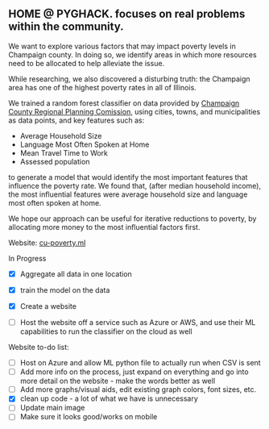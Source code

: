## **HOME @ PYGHACK.** focuses on real problems within the community.


We want to explore various factors that may impact poverty levels in Champaign county. In doing so, we identify areas in which more resources need to be allocated to help alleviate the issue.

While researching, we also discovered a disturbing truth:
the Champaign area has one of the highest poverty rates in all of Illinois.

We trained a random forest classifier on data provided by [Champaign County Regional Planning Comission](https://ccrpc.org/data/?category_name=planning), using cities, towns, and municipalities as data points, and key features such as:
- Average Household Size
- Language Most Often Spoken at Home
- Mean Travel Time to Work
- Assessed population

to generate a model that would identify the most important features that influence the poverty rate. We found that, (after median household income), the most influential features were average household size and language most often spoken at home.

We hope our approach can be useful for iterative reductions to poverty, by allocating more money to the most influential factors first.

Website: [cu-poverty.ml](http://cu-poverty.ml)

In Progress
- [x] Aggregate all data in one location
- [x] train the model on the data
- [x] Create a website
- [ ] Host the website off a service such as Azure or AWS, and use their ML capabilities to run the classifier on the cloud as well


Website to-do list:
- [ ] Host on Azure and allow ML python file to actually run when CSV is sent
- [ ] Add more info on the process, just expand on everything and go into more detail on the website - make the words better as well
- [ ] Add more graphs/visual aids, edit existing graph colors, font sizes, etc.
- [x] clean up code - a lot of what we have is unnecessary
- [ ] Update main image
- [ ] Make sure it looks good/works on mobile
